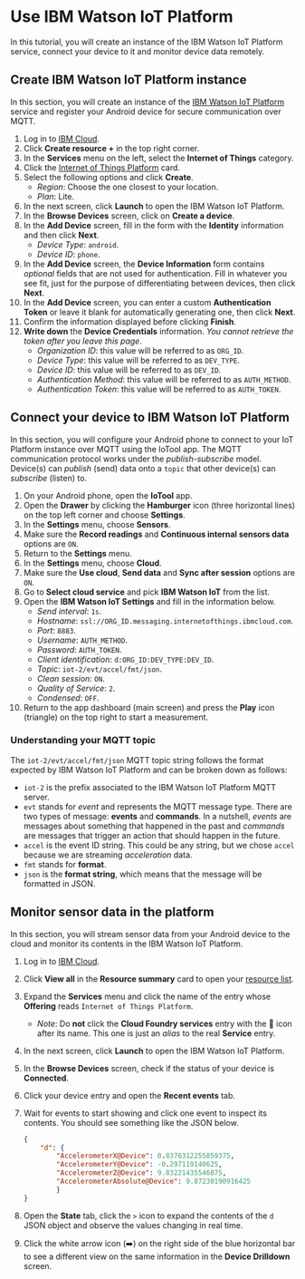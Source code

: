 # Use IBM Watson IoT Platform

In this tutorial, you will create an instance of the IBM Watson IoT Platform service, connect your device to it and monitor device data remotely.

## Create IBM Watson IoT Platform instance

In this section, you will create an instance of the [IBM Watson IoT Platform](https://www.ibm.com/cloud/watson-iot-platform) service and register your Android device for secure communication over MQTT.

1. Log in to [IBM Cloud](https://cloud.ibm.com/).
1. Click **Create resource +** in the top right corner.
1. In the **Services** menu on the left, select the **Internet of Things** category.
1. Click the [Internet of Things Platform](https://cloud.ibm.com/catalog/services/internet-of-things-platform) card.
1. Select the following options and click **Create**.
    * *Region*: Choose the one closest to your location.
    * *Plan*: Lite.
1. In the next screen, click **Launch** to open the IBM Watson IoT Platform.
1. In the **Browse Devices** screen, click on **Create a device**.
1. In the **Add Device** screen, fill in the form with the **Identity** information and then click **Next**.
    * *Device Type*: `android`.
    * *Device ID*: `phone`.
1. In the **Add Device** screen, the **Device Information** form contains *optional* fields that are not used for authentication. Fill in whatever you see fit, just for the purpose of differentiating between devices, then click **Next**.
1. In the **Add Device** screen, you can enter a custom **Authentication Token** or leave it blank for automatically generating one, then click **Next**.
1. Confirm the information displayed before clicking **Finish**.
1. **Write down** the **Device Credentials** information. *You cannot retrieve the token after you leave this page*.
    * *Organization ID*: this value will be referred to as `ORG_ID`.
    * *Device Type*: this value will be referred to as `DEV_TYPE`.
    * *Device ID*: this value will be referred to as `DEV_ID`.
    * *Authentication Method*: this value will be referred to as `AUTH_METHOD`.
    * *Authentication Token*: this value will be referred to as `AUTH_TOKEN`.

## Connect your device to IBM Watson IoT Platform

In this section, you will configure your Android phone to connect to your IoT Platform instance over MQTT using the IoTool app. The MQTT communication protocol works under the *publish-subscribe* model. Device(s) can *publish* (send) data onto a `topic` that other device(s) can *subscribe* (listen) to.

1. On your Android phone, open the **IoTool** app.
1. Open the **Drawer** by clicking the **Hamburger** icon (three horizontal lines) on the top left corner and choose **Settings**.
1. In the **Settings** menu, choose **Sensors**.
1. Make sure the **Record readings** and **Continuous internal sensors data** options are `ON`.
1. Return to the **Settings** menu.
1. In the **Settings** menu, choose **Cloud**.
1. Make sure the **Use cloud**, **Send data** and **Sync after session** options are `ON`.
1. Go to **Select cloud service** and pick **IBM Watson IoT** from the list.
1. Open the **IBM Watson IoT Settings** and fill in the information below.
    * *Send interval*: `1s`.
    * *Hostname*: `ssl://ORG_ID.messaging.internetofthings.ibmcloud.com`.
    * *Port*: `8883`.
    * *Username*: `AUTH_METHOD`.
    * *Password*: `AUTH_TOKEN`.
    * *Client identification*: `d:ORG_ID:DEV_TYPE:DEV_ID`.
    * *Topic*: `iot-2/evt/accel/fmt/json`.
    * *Clean session*: `ON`.
    * *Quality of Service*: `2`.
    * *Condensed*: `OFF`.
1. Return to the app dashboard (main screen) and press the **Play** icon (triangle) on the top right to start a measurement.

### Understanding your MQTT topic

The `iot-2/evt/accel/fmt/json` MQTT topic string follows the format expected by IBM Watson IoT Platform and can be broken down as follows:

* `iot-2` is the prefix associated to the IBM Watson IoT Platform MQTT server.
* `evt` stands for *event* and represents the MQTT message type. There are two types of message: **events** and **commands**. In a nutshell, *events* are messages about something that happened in the past and *commands* are messages that trigger an action that should happen in the future.
* `accel` is the event ID string. This could be any string, but we chose `accel` because we are streaming *acceleration* data.
* `fmt` stands for **format**.
* `json` is the **format string**, which means that the message will be formatted in JSON.

## Monitor sensor data in the platform

In this section, you will stream sensor data from your Android device to the cloud and monitor its contents in the IBM Watson IoT Platform.

1. Log in to [IBM Cloud](https://cloud.ibm.com/).
1. Click **View all** in the **Resource summary** card to open your [resource list](https://cloud.ibm.com/resources).
1. Expand the **Services** menu and click the name of the entry whose **Offering** reads `Internet of Things Platform`.
    * *Note*: Do **not** click the **Cloud Foundry services** entry with the :link: icon after its name. This one is just an *alias* to the real **Service** entry.
1. In the next screen, click **Launch** to open the IBM Watson IoT Platform.
1. In the **Browse Devices** screen, check if the status of your device is **Connected**.
1. Click your device entry and open the **Recent events** tab.
1. Wait for events to start showing and click one event to inspect its contents. You should see something like the JSON below.

    ```JSON
    {
        "d": {
            "AccelerometerX@Device": 0.8376312255859375,
            "AccelerometerY@Device": -0.297119140625,
            "AccelerometerZ@Device": 9.83221435546875,
            "AccelerometerAbsolute@Device": 9.87230190916425
            }
    }
    ```

1. Open the **State** tab, click the `>` icon to expand the contents of the `d` JSON object and observe the values changing in real time.
1. Click the white arrow icon (:arrow_right:) on the right side of the blue horizontal bar to see a different view on the same information in the **Device Drilldown** screen.
